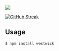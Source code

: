 ![](http://github-profile-summary-cards.vercel.app/api/cards/profile-details?username=westwick&theme=nightowl)

<a href="https://git.io/streak-stats"><img src="https://streak-stats.demolab.com?user=westwick&theme=nightowl&card_width=700&card_height=200" alt="GitHub Streak" /></a>

## Usage

```
$ npm install westwick
```
